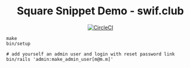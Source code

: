 <h1 align="center">Square Snippet Demo - swif.club</h1>

<div align="center">

[![CircleCI](https://circleci.com/gh/failure-driven/square-snippet-demo.svg?style=svg)](https://circleci.com/gh/failure-driven/square-snippet-demo)

</div>

```
make
bin/setup

# add yourself an admin user and login with reset password link
bin/rails 'admin:make_admin_user[m@m.m]'
```

